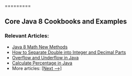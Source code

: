 =========

## Core Java 8 Cookbooks and Examples

### Relevant Articles: 
- [Java 8 Math New Methods](https://www.baeldung.com/java-8-math)
- [How to Separate Double into Integer and Decimal Parts](https://www.baeldung.com/java-separate-double-into-integer-decimal-parts)
- [Overflow and Underflow in Java](https://www.baeldung.com/java-overflow-underflow)
- [Calculate Percentage in Java](https://www.baeldung.com/java-calculate-percentage)
- More articles: [[Next -->]](/core-java-modules/core-java-lang-math-2)
